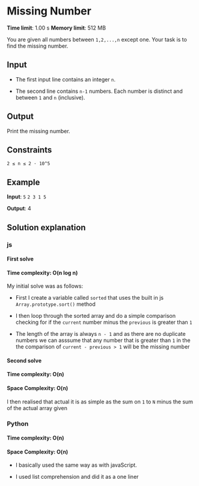 # Missing Number

**Time limit**: 1.00 s
**Memory limit**: 512 MB

You are given all numbers between `1,2,...,n` except one. Your task is to find the missing number.

## Input

- The first input line contains an integer `n`.

- The second line contains `n-1` numbers. Each number is distinct and between `1` and `n` (inclusive).

## Output

Print the missing number.

## Constraints

`2 ≤ n ≤ 2 · 10^5`

## Example

**Input**:
`5`
`2 3 1 5`

**Output**:
4

## Solution explanation

### js

#### First solve

#### Time complexity: O(n log n)

My initial solve was as follows:

- First I create a variable called `sorted` that uses the built in js `Array.prototype.sort()` method

- I then loop through the sorted array and do a simple comparison checking for if the `current` number minus the `previous` is greater than `1`

- The length of the array is always `n - 1` and as there are no duplicate numbers we can asssume that any number that is greater than `1` in the the comparison of `current - previous > 1` will be the missing number

#### Second solve

#### Time complexity: O(n)

#### Space Complexity: O(n)

I then realised that actual it is as simple as the sum on `1` to `N` minus the sum of the actual array given

### Python

#### Time complexity: O(n)

#### Space Complexity: O(n)

- I basically used the same way as with javaScript.

- I used list comprehension and did it as a one liner
